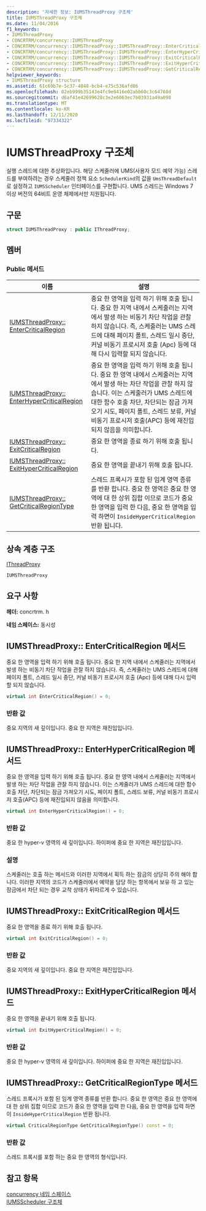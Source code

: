 ```yaml
---
description: '자세한 정보: IUMSThreadProxy 구조체'
title: IUMSThreadProxy 구조체
ms.date: 11/04/2016
f1_keywords:
- IUMSThreadProxy
- CONCRTRM/concurrency::IUMSThreadProxy
- CONCRTRM/concurrency::IUMSThreadProxy::IUMSThreadProxy::EnterCriticalRegion
- CONCRTRM/concurrency::IUMSThreadProxy::IUMSThreadProxy::EnterHyperCriticalRegion
- CONCRTRM/concurrency::IUMSThreadProxy::IUMSThreadProxy::ExitCriticalRegion
- CONCRTRM/concurrency::IUMSThreadProxy::IUMSThreadProxy::ExitHyperCriticalRegion
- CONCRTRM/concurrency::IUMSThreadProxy::IUMSThreadProxy::GetCriticalRegionType
helpviewer_keywords:
- IUMSThreadProxy structure
ms.assetid: 61c69b7e-5c37-4048-bcb4-e75c536afd86
ms.openlocfilehash: 02eb999b35143e4fc9e0416e02abb60c3c64768d
ms.sourcegitcommit: d6af41e42699628c3e2e6063ec7b03931a49a098
ms.translationtype: MT
ms.contentlocale: ko-KR
ms.lasthandoff: 12/11/2020
ms.locfileid: "97334322"
---
```

# <a name="iumsthreadproxy-structure"></a>IUMSThreadProxy 구조체

실행 스레드에 대한 추상화입니다. 해당 스케줄러에 UMS(사용자 모드 예약 가능) 스레드를 부여하려는 경우 스케줄러 정책 요소 `SchedulerKind`의 값을 `UmsThreadDefault`로 설정하고 `IUMSScheduler` 인터페이스를 구현합니다. UMS 스레드는 Windows 7 이상 버전의 64비트 운영 체제에서만 지원됩니다.

## <a name="syntax"></a>구문

```cpp
struct IUMSThreadProxy : public IThreadProxy;
```

## <a name="members"></a>멤버

### <a name="public-methods"></a>Public 메서드

|이름|설명|
|----------|-----------------|
|[IUMSThreadProxy:: EnterCriticalRegion](#entercriticalregion)|중요 한 영역을 입력 하기 위해 호출 됩니다. 중요 한 지역 내에서 스케줄러는 지역에서 발생 하는 비동기 차단 작업을 관찰 하지 않습니다. 즉, 스케줄러는 UMS 스레드에 대해 페이지 폴트, 스레드 일시 중단, 커널 비동기 프로시저 호출 (Apc) 등에 대해 다시 입력할 되지 않습니다.|
|[IUMSThreadProxy:: EnterHyperCriticalRegion](#enterhypercriticalregion)|중요 한 영역을 입력 하기 위해 호출 됩니다. 중요 한 영역 내에서 스케줄러는 지역에서 발생 하는 차단 작업을 관찰 하지 않습니다. 이는 스케줄러가 UMS 스레드에 대한 함수 호출 차단, 차단되는 잠금 가져오기 시도, 페이지 폴트, 스레드 보류, 커널 비동기 프로시저 호출(APC) 등에 재진입되지 않음을 의미합니다.|
|[IUMSThreadProxy:: ExitCriticalRegion](#exitcriticalregion)|중요 한 영역을 종료 하기 위해 호출 됩니다.|
|[IUMSThreadProxy:: ExitHyperCriticalRegion](#exithypercriticalregion)|중요 한 영역을 끝내기 위해 호출 됩니다.|
|[IUMSThreadProxy:: GetCriticalRegionType](#getcriticalregiontype)|스레드 프록시가 포함 된 임계 영역 종류를 반환 합니다. 중요 한 영역은 중요 한 영역에 대 한 상위 집합 이므로 코드가 중요 한 영역을 입력 한 다음, 중요 한 영역을 입력 하면이 `InsideHyperCriticalRegion` 반환 됩니다.|

## <a name="inheritance-hierarchy"></a>상속 계층 구조

[IThreadProxy](ithreadproxy-structure.md)

`IUMSThreadProxy`

## <a name="requirements"></a>요구 사항

**헤더:** concrtrm. h

**네임 스페이스:** 동시성

## <a name="iumsthreadproxyentercriticalregion-method"></a><a name="entercriticalregion"></a> IUMSThreadProxy:: EnterCriticalRegion 메서드

중요 한 영역을 입력 하기 위해 호출 됩니다. 중요 한 지역 내에서 스케줄러는 지역에서 발생 하는 비동기 차단 작업을 관찰 하지 않습니다. 즉, 스케줄러는 UMS 스레드에 대해 페이지 폴트, 스레드 일시 중단, 커널 비동기 프로시저 호출 (Apc) 등에 대해 다시 입력할 되지 않습니다.

```cpp
virtual int EnterCriticalRegion() = 0;
```

### <a name="return-value"></a>반환 값

중요 지역의 새 깊이입니다. 중요 한 지역은 재진입입니다.

## <a name="iumsthreadproxyenterhypercriticalregion-method"></a><a name="enterhypercriticalregion"></a> IUMSThreadProxy:: EnterHyperCriticalRegion 메서드

중요 한 영역을 입력 하기 위해 호출 됩니다. 중요 한 영역 내에서 스케줄러는 지역에서 발생 하는 차단 작업을 관찰 하지 않습니다. 이는 스케줄러가 UMS 스레드에 대한 함수 호출 차단, 차단되는 잠금 가져오기 시도, 페이지 폴트, 스레드 보류, 커널 비동기 프로시저 호출(APC) 등에 재진입되지 않음을 의미합니다.

```cpp
virtual int EnterHyperCriticalRegion() = 0;
```

### <a name="return-value"></a>반환 값

중요 한 hyper-v 영역의 새 깊이입니다. 하이퍼에 중요 한 지역은 재진입입니다.

### <a name="remarks"></a>설명

스케줄러는 호출 하는 메서드와 이러한 지역에서 획득 하는 잠금의 상당히 주의 해야 합니다. 이러한 지역의 코드가 스케줄러에서 예약을 담당 하는 항목에서 보유 하 고 있는 잠금에서 차단 되는 경우 교착 상태가 뒤따르게 수 있습니다.

## <a name="iumsthreadproxyexitcriticalregion-method"></a><a name="exitcriticalregion"></a> IUMSThreadProxy:: ExitCriticalRegion 메서드

중요 한 영역을 종료 하기 위해 호출 됩니다.

```cpp
virtual int ExitCriticalRegion() = 0;
```

### <a name="return-value"></a>반환 값

중요 지역의 새 깊이입니다. 중요 한 지역은 재진입입니다.

## <a name="iumsthreadproxyexithypercriticalregion-method"></a><a name="exithypercriticalregion"></a> IUMSThreadProxy:: ExitHyperCriticalRegion 메서드

중요 한 영역을 끝내기 위해 호출 됩니다.

```cpp
virtual int ExitHyperCriticalRegion() = 0;
```

### <a name="return-value"></a>반환 값

중요 한 hyper-v 영역의 새 깊이입니다. 하이퍼에 중요 한 지역은 재진입입니다.

## <a name="iumsthreadproxygetcriticalregiontype-method"></a><a name="getcriticalregiontype"></a> IUMSThreadProxy:: GetCriticalRegionType 메서드

스레드 프록시가 포함 된 임계 영역 종류를 반환 합니다. 중요 한 영역은 중요 한 영역에 대 한 상위 집합 이므로 코드가 중요 한 영역을 입력 한 다음, 중요 한 영역을 입력 하면이 `InsideHyperCriticalRegion` 반환 됩니다.

```cpp
virtual CriticalRegionType GetCriticalRegionType() const = 0;
```

### <a name="return-value"></a>반환 값

스레드 프록시를 포함 하는 중요 한 영역의 형식입니다.

## <a name="see-also"></a>참고 항목

[concurrency 네임 스페이스](concurrency-namespace.md)<br/>
[IUMSScheduler 구조체](iumsscheduler-structure.md)
